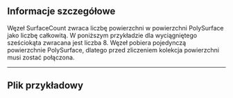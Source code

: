 ## Informacje szczegółowe
Węzeł SurfaceCount zwraca liczbę powierzchni w powierzchni PolySurface jako liczbę całkowitą. W poniższym przykładzie dla wyciągniętego sześciokąta zwracana jest liczba 8. Węzeł pobiera pojedynczą powierzchnie PolySurface, dlatego przed zliczeniem kolekcja powierzchni musi zostać połączona.
___
## Plik przykładowy



